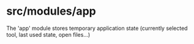 # src/modules/app

The 'app' module stores temporary application state (currently selected tool, last used state, open files...)
